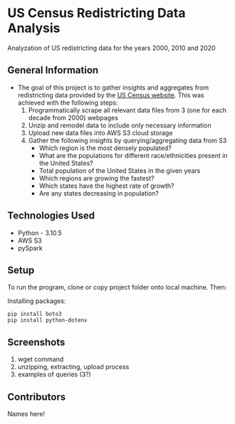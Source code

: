 # US Census Redistricting Data Analysis 
Analyzation of US redistricting data for the years 2000, 2010 and 2020


<!-- ## Table of Contents
* [General Info](#general-information)
* [Technologies Used](#technologies-used)
* [Features](#features)
* [Screenshots](#screenshots)
* [Setup](#setup)
* [Room for Improvement](#room-for-improvement)
* [Contact](#contact) -->


## General Information
- The goal of this project is to gather insights and aggregates from redistricting data provided by the [US Census website](https://www.census.gov/data.html). This was achieved with the following steps: 
    1. Programmatically scrape all relevant data files from 3 (one for each decade from 2000) webpages
    2. Unzip and remodel data to include only necessary information
    3. Upload new data files into AWS S3 cloud storage
    4. Gather the following insights by querying/aggregating data from S3
        * Which region is the most densely populated?
        * What are the populations for different race/ethnicities present in the United States?
        * Total population of the United States in the given years
        * Which regions are growing the fastest?
        * Which states have the highest rate of growth?
        * Are any states decreasing in population?

<!-- - Why did you undertake it? -->
<!-- You don't have to answer all the questions - just the ones relevant to your project. -->


## Technologies Used
- Python - 3.10.5
- AWS S3
- pySpark


<!-- ## Screenshots
![Example screenshot](./img/screenshot.png) -->
<!-- If you have screenshots you'd like to share, include them here. -->


## Setup
<!-- What are the project requirements/dependencies? Where are they listed? A requirements.txt or a Pipfile.lock file perhaps? Where is it located?

Proceed to describe how to install / setup one's local environment / get started with the project. -->
To run the program, clone or copy project folder onto local machine. Then:

Installing packages:
```
pip install boto3
pip install python-dotenv

```

## Screenshots
1. wget command
2. unzipping, extracting, upload process
3. examples of queries (3?)


<!-- ## Usage
How does one go about using it?
Provide various use cases and code examples here.

`write-your-code-here` -->


<!-- ## Project Status
Project is: _in progress_ / _complete_ / _no longer being worked on_. If you are no longer working on it, provide reasons why. -->


<!-- ## Acknowledgements
Give credit here.
- This project was inspired by...
- This project was based on [this tutorial](https://www.example.com).
- Many thanks to... -->


## Contributors
Names here!



<!-- Optional -->